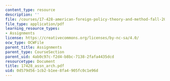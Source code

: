 ```yaml
---
content_type: resource
description: ''
file: /courses/17-428-american-foreign-policy-theory-and-method-fall-2004/0d579d561cb2b1ee8fa4905fc0c1e96d_17428_assn_arch.pdf
file_type: application/pdf
learning_resource_types:
- Assignments
license: https://creativecommons.org/licenses/by-nc-sa/4.0/
ocw_type: OCWFile
parent_title: Assignments
parent_type: CourseSection
parent_uid: 4ab0c97c-f2d4-b8bc-7138-2fafa4435dcd
resourcetype: Document
title: 17428_assn_arch.pdf
uid: 0d579d56-1cb2-b1ee-8fa4-905fc0c1e96d
---
```

